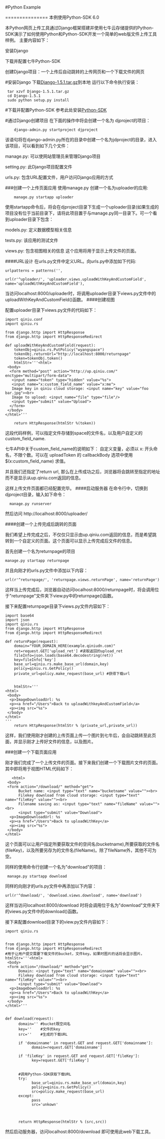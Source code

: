 #Python Example

===============
本例使用Python-SDK 6.0

本Python网页上传工具通过Django框架搭建并使用七牛云存储提供的Python-SDK演示了如何使用Python和Python-SDK开发一个简单的web版文件上传工具样例。
主要内容如下：

安装Django

下载并配置七牛Python-SDK

创建Django项目：一个上传后自动跳转的上传网页和一个下载文件的网页

#安装Django
下载[Django-1.5.1.tar.gz](www.djangoproject.com/download)到本地 运行以下命令执行安装：

     tar xzvf Django-1.5.1.tar.gz
     cd Django-1.5.1
     sudo python setup.py install
#下载并配置Python-SDK
参考此处安装[Python-SDK](github.com/qiniu/python-sdk/blob/develop/docs/README.md)
       
 
#通过Django创建项目
在下面的操作中将会创建一个名为 djproject的项目：
        
        django-admin.py startproject djproject
该语句将在django-admin.py所在的目录中创建一个名为jdproject的目录，进入该项目，可以看到如下几个文件： 

manage.py: 可以使网站管理员来管理Django项目

setting.py: 此Django项目配置文件

urls.py: 包含URL配置文件，用户访问Django应用的方式

###创建一个上传页面应用
使用manage.py 创建一个名为uploader的应用:
        
        manage.py startapp uploader

使用startapp命令后，将会在djproject目录下生成一个uploader目录(如果生成的项目没有位于当前目录下，请将此项目置于与manage.py同一目录下。可一个看到uploader目录下包含：

models.py: 定义数据模型相关信息

tests.py: 该应用的测试文件

views.py: 包含视图相关的信息
这个应用将用于显示上传文件的页面。



####URL设计
在urls.py文件中定义URL。向urls.py中添加如下代码:
            
    urlpatterns = patterns('',

    url(r'^uploader/', 'uploader.views.uploadWithKeyAndCustomField', name='uploadWithKeyAndCustomField'),
    
    
当访问localhost:8000/uploader时，将调用uploader目录下views.py文件中的uploadWithKeyAndCustomField()函数。
####创建视图

配置uploader目录下views.py文件的代码如下：
	
	import qiniu.conf
	import qiniu.rs
	
	from django.http import HttpResponse
	from django.http import HttpResponseRedirect
	
	def uploadWithKeyAndCustomField(request):
	    tokenObj=qiniu.rs.PutPolicy("wyangspace")
	    tokenObj.returnUrl="http://localhost:8000/returnpage"
	    token=tokenObj.token()
	    htmlStr='''<html>
	 <body>
	  <form method="post" action="http://up.qiniu.com/" enctype="multipart/form-data">
	   <input name="token" type="hidden" value="%s">
	   <input name="x:custom_field_name" value="x:me">
	   Image key in qiniu cloud storage: <input name="key" value="foo bar.jpg"><br>
	   Image to upload: <input name="file" type="file"/>
	   <input type="submit" value="Upload">
	  </form>
	 </body>
	</html>'''
	    
	    return HttpResponse(htmlStr %(token))


    
    

这段代码样例，可以指定文件存储到space的文件名，以及用户自定义的custom_field_name. 

七牛API中关于custom_field_name的说明如下：
自定义变量，必须以 x: 开头命名，不限个数。可以在 uploadToken 的 callbackBody 选项中使用 $(x:custom_field_name) 求值。

并且我们还指定了return url, 那么在上传成功之后，浏览器将会跳转至指定的地址而不是显示从up.qiniu.com返回的信息。
    
这样上传文件页面都已经配置完毕。
####启动服务器
   在命令行中，切换到djproject目录，输入如下命令：
         
      manage.py runserver
      
然后访问 http://localhost:8000/uploader/ 

####创建一个上传完成后跳转的页面

我们希望上传完成之后，不仅仅只显示由up.qiniu.com返回的信息，而是希望跳转到一个自定义的页面。这个页面可以显示上传完成后文件的信息。

首先创建一个名为returnpage的项目

    manage.py startapp returnpage
    
并且向刚才的urls.py文件中添加以下内容：

    url(r'^returnpage/', 'returnpage.views.returnPage', name='returnPage')
    
    
 这样当上传完成后，浏览器自动访问localhost:8000/returnpage时，将会调用位于"returnpage"文件夹下view.py中的returnpage()函数。
 
 接下来配置returnpage目录下views.py文件内容如下：
 
	import base64
	import json
	import qiniu.rs
	from django.http import HttpResponse
	from django.http import HttpResponseRedirect
	
	def returnPage(request):
	    domain="YOUR_DOMAIN_HERE(example.qiniudn.com)"
	    ret=request.GET['upload_ret'] #读取返回的upload_ret
	    fileInfo=json.loads(base64.decodestring(ret)) 
	    key=fileInfo['key']
	    base_url=qiniu.rs.make_base_url(domain,key)
	    policy=qiniu.rs.GetPolicy()
	    private_url=policy.make_request(base_url) #获得下载url
	    
	    
	    htmlStr='''
	<html>
	 <body>
	  <p>ImageDownloadUrl: %s
	  <p><a href="/Users">Back to uploadWithkeyAndCustomField</a>
	  <p><img src="%s">
	 </body>
	</html>
	'''
	    return HttpResponse(htmlStr % (private_url,private_url))
	    
	    
这样，我们使用刚才创建的上传页面上传一个图片到七牛后，会自动跳转至此页面，并显示刚才上传好文件的信息，以及图片。


###创建一个下载页面应用

刚才我们完成了一个上传文件的页面。接下来我们创建一个下载图片文件的页面。其中即将用于视图HTML代码如下：

	   <html>
	 <body>
	 <form action="/download/" method="get">
	      Bucket name: <input type="text" name="bucketname" value=""><br> 
	      Filekey download from cloud storage: <input type="text" name="fileKey" value=""><br>
	      Filename saving as: <input type="text" name="fileName" value=""><br>
	      <input type="submit" value="Download">
	  <p>ImageDownloadUrl: %s
	  <p><a href="/Users">Back to uploadWithKey</a>
	  <p><img src="%s">
	 </body>
	</html>
	
	
这个页面可以让用户指定所要获取文件的空间名(bucketname),所要获取的文件名(fileKey)，以及所要另存为的文件名(fileName)。除了fileName外，其他不可为空。

同样的使用命令行创建一个名为"download"的项目：
     
     manage.py startapp download
     
     
 同样的向刚才的urls.py文件中再添加以下内容：
 
    url(r'^download/', 'download.views.download', name='download')
    
 这样当访问localhost:8000/download 时将会调用位于名为"download"文件夹下的views.py文件中的download()函数。
 
 接下来配置download目录下的view.py文件内容如下：
 
	import qiniu.rs
	                             
	                             
	from django.http import HttpResponse
	from django.http import HttpResponseRedirect
	#用于让用户提交需要下载文件的bucket，文件key。如果时图片的话将会显示图片。
	htmlStr='''<html>
	 <body>
	 <form action="/download/" method="get">
	      Domain: <input type="text" name="domainname" value=""><br> 
	      Filekey download from cloud storage: <input type="text" name="fileKey" value=""><br>
	      <input type="submit" value="Download">
	  <p>ImageDownloadUrl: %s
	  <p><a href="/Users">Back to uploadWithKey</a>
	  <p><img src="%s">
	 </body>
	</html>'''
	
	
	def download(request):
	      domain='' #bucket既空间名
	      key=''    #文件的key
	      src=''    #生成的下载URL
	
	      if 'domainname' in request.GET and request.GET['domainname']:
	            domain=request.GET['domainname']
	
	      if 'fileKey' in request.GET and request.GET['fileKey']:
	            key=request.GET['fileKey']
	
	
	      #调用Python-SDK获取下载URL
	      try:
	            base_url=qiniu.rs.make_base_url(domain,key)
	            policy=qiniu.rs.GetPolicy()
	            src=policy.make_request(base_url) 
	      except:
	            pass
	            src='unkown'
	    
	      
	    
	      return HttpResponse(htmlStr % (src,src))
	 
    
     
     
 然后启动服务器，访问localhost:8000/download 即可使用此web下载工具。

   
